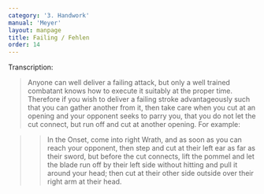 ```yaml
---
category: '3. Handwork'
manual: 'Meyer'
layout: manpage
title: Failing / Fehlen
order: 14
---
```


Transcription:

> Anyone can well deliver a failing attack, but only a well trained combatant knows how to execute it suitably at the proper time. Therefore if you wish to deliver a failing stroke advantageously such that you can gather another from it, then take care when you cut at an opening and your opponent seeks to parry you, that you do not let the cut connect, but run off and cut at another opening. For example:

> > In the Onset, come into right Wrath, and as soon as you can reach your opponent, then step and cut at their left ear as far as their sword, but before the cut connects, lift the pommel and let the blade run off by their left side without hitting and pull it around your head; then cut at their other side outside over their right arm at their head.